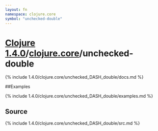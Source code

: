 ```yaml
---
layout: fn
namespace: clojure.core
symbol: "unchecked-double"
---
```


# [Clojure 1.4.0](../../)/[clojure.core](../)/unchecked-double

{% include 1.4.0/clojure.core/unchecked_DASH_double/docs.md %}

##Examples

{% include 1.4.0/clojure.core/unchecked_DASH_double/examples.md %}
## Source
{% include 1.4.0/clojure.core/unchecked_DASH_double/src.md %}

